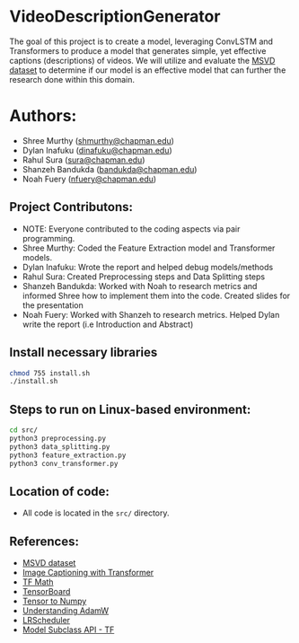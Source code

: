 # VideoDescriptionGenerator

The goal of this project is to create a model, leveraging ConvLSTM and Transformers to produce a model that generates simple, yet effective captions (descriptions) of videos. We will utilize and evaluate the [MSVD dataset](https://paperswithcode.com/dataset/msvd) to determine if our model is an effective model that can further the research done within this domain.

# Authors:
- Shree Murthy (shmurthy@chapman.edu)
- Dylan Inafuku (dinafuku@chapman.edu)
- Rahul Sura (sura@chapman.edu)
- Shanzeh Bandukda (bandukda@chapman.edu)
- Noah Fuery (nfuery@chapman.edu)

## Project Contributons:
- NOTE: Everyone contributed to the coding aspects via pair programming. 
- Shree Murthy: Coded the Feature Extraction model and Transformer models.
- Dylan Inafuku: Wrote the report and helped debug models/methods
- Rahul Sura: Created Preprocessing steps and Data Splitting steps
- Shanzeh Bandukda: Worked with Noah to research metrics and informed Shree how to implement them into the code. Created slides for the presentation
- Noah Fuery: Worked with Shanzeh to research metrics. Helped Dylan write the report (i.e Introduction and Abstract)

## Install necessary libraries
```bash
chmod 755 install.sh
./install.sh
```

## Steps to run on Linux-based environment:
```bash
cd src/
python3 preprocessing.py
python3 data_splitting.py
python3 feature_extraction.py
python3 conv_transformer.py
```
## Location of code:
- All code is located in the `src/` directory.

## References:
- [MSVD dataset](https://paperswithcode.com/dataset/msvd)
- [Image Captioning with Transformer](https://keras.io/examples/vision/image_captioning/)
- [TF Math](https://www.tensorflow.org/api_docs/python/tf/math)
- [TensorBoard](https://www.tensorflow.org/tensorboard)
- [Tensor to Numpy](https://saturncloud.io/blog/convert-a-tensor-to-a-numpy-array-in-tensorflow/)
- [Understanding AdamW](https://pytorch.org/docs/stable/generated/torch.optim.AdamW.html)
- [LRScheduler](https://www.tensorflow.org/api_docs/python/tf/keras/optimizers/schedules/LearningRateSchedule)
- [Model Subclass API - TF](https://www.tensorflow.org/guide/keras/making_new_layers_and_models_via_subclassing)